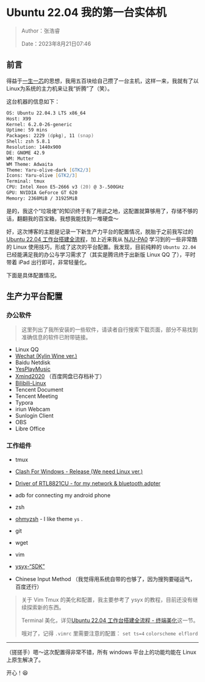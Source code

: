 # Ubuntu 22.04 我的第一台实体机

> Author：张浩睿
>
> Date：2023年8月21日07:46

## 前言

得益于[一生一芯](https://ysyx.oscc.cc/docs/ics-pa/0.1.html)的思想，我用五百块给自己攒了一台主机，这样一来，我就有了以Linux为系统的主力机来让我“折腾”了（笑）。

这台机器的信息如下：

```zsh
OS: Ubuntu 22.04.3 LTS x86_64 
Host: X99 
Kernel: 6.2.0-26-generic 
Uptime: 59 mins 
Packages: 2229 (dpkg), 11 (snap) 
Shell: zsh 5.8.1 
Resolution: 1440x900 
DE: GNOME 42.9 
WM: Mutter 
WM Theme: Adwaita 
Theme: Yaru-olive-dark [GTK2/3] 
Icons: Yaru-olive [GTK2/3] 
Terminal: tmux 
CPU: Intel Xeon E5-2666 v3 (20) @ 3-.500GHz 
GPU: NVIDIA GeForce GT 620 
Memory: 2368MiB / 31925MiB 
```

是的，我这个“垃圾佬”的知识终于有了用武之地，这配置就算够用了，存储不够的话，翻翻我的百宝箱，我想我能找到一堆硬盘～

好，这次博客的主题是记录一下新生产力平台的配置情况，脱胎于之前我写过的[Ubuntu 22.04 工作台搭建全流程](http://cs.haohaha.cn/greenhand/Ubuntu2204-greenhand/Ubuntu2204-greenhand/)，加上近来我从 [NJU-PA0](https://ysyx.oscc.cc/docs/ics-pa/0.1.html) 学习到的一些非常酷的 Linux 使用技巧，形成了这次的平台配置。我发现，目前纯粹的 `Ubuntu 22.04` 已经能满足我的办公与学习需求了（其实是腾讯终于出新版 Linux QQ 了），平时带着 iPad 出行即可，非常轻量化。

下面是具体配置情况。

## 生产力平台配置

### 办公软件

> 这里列出了我所安装的一些软件，请读者自行搜索下载页面，部分不易找到准确信息的软件已附带链接。

- Linux QQ
- [Wechat (Kylin Wine ver.)](https://zhuanlan.zhihu.com/p/626044476)
- Baidu Netdisk
- [YesPlayMusic](https://github.com/qier222/YesPlayMusic)
- [Xmind2020](http://www.hushowly.com/articles/1943) （百度网盘已存档补丁）
- [Bilibili-Linux](https://github.com/msojocs/bilibili-linux)
- Tencent Document
- Tencent Meeting
- Typora
- iriun Webcam
- Sunlogin Client
- OBS
- Libre Office

### 工作组件

- tmux

- [Clash For Windows - Release (We need Linux ver.)](https://github.com/Fndroid/clash_for_windows_pkg/releases)

- [Driver of RTL8821CU - for my network & bluetooth adpter](https://github.com/KwanWaiPang/8821cu)

- adb for connecting my android phone

- zsh

- [ohmyzsh](https://github.com/ohmyzsh/ohmyzsh) - I like theme `ys` .

- git

- wget

- vim

- [ysyx-“SDK”](https://ysyx.oscc.cc/docs/ics-pa/0.3.html#installing-tools-for-pas)

- Chinese Input Method （我觉得用系统自带的也够了，因为搜狗要碰运气，百度还行）

> 关于 Vim Tmux 的美化和配置，我主要参考了 ysyx 的教程，目前还没有继续探索新的东西。
>
> Terminal 美化，详见[Ubuntu 22.04 工作台搭建全流程 - 终端美化](http://cs.haohaha.cn/greenhand/Ubuntu2204-greenhand/Ubuntu2204-greenhand/#2_2)这一节。
>
> 哦对了，记得 `.vimrc` 里需要注意的配置： `set ts=4` `colorscheme elflord`

---

（搓搓手）嗯～这次配置得非常不错，所有 windows 平台上的功能均能在 Linux 上原生解决了。

开心！:laughing:
